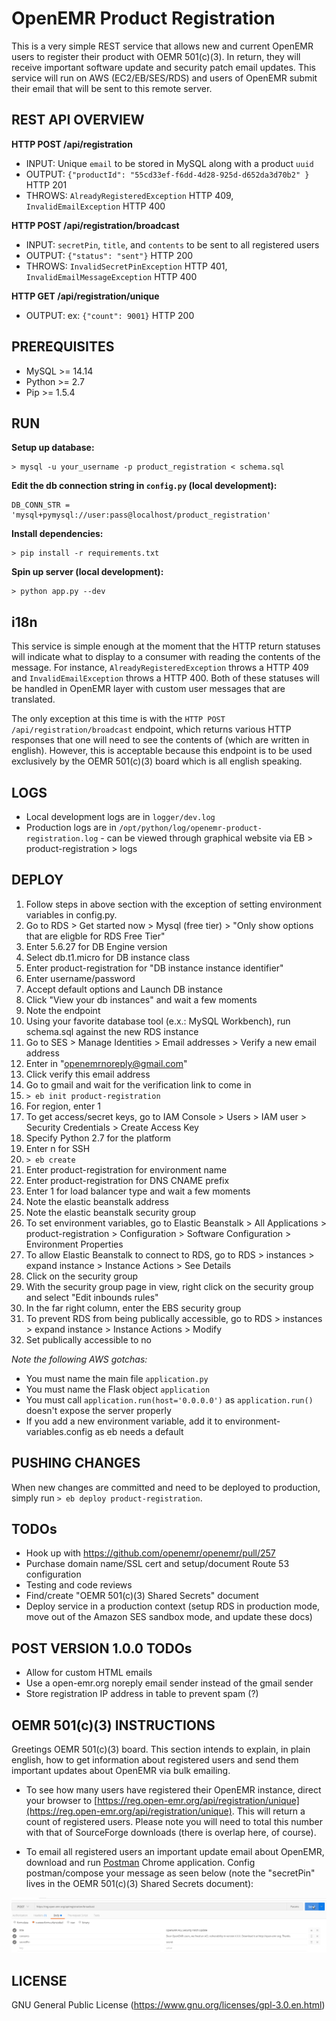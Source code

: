 # OpenEMR Product Registration

This is a very simple REST service that allows new and current OpenEMR users to register their product with OEMR 501(c)(3). In return, they will receive important software update and security patch email updates. This service will run on AWS (EC2/EB/SES/RDS) and users of OpenEMR submit their email that will be sent to this remote server.

## REST API OVERVIEW

__HTTP POST /api/registration__
- INPUT: Unique `email` to be stored in MySQL along with a product `uuid`
- OUTPUT: `{"productId": "55cd33ef-f6dd-4d28-925d-d652da3d70b2" }` HTTP 201
- THROWS: `AlreadyRegisteredException` HTTP 409, `InvalidEmailException` HTTP 400

__HTTP POST /api/registration/broadcast__
- INPUT: `secretPin`, `title`, and `contents` to be sent to all registered users
- OUTPUT: `{"status": "sent"}` HTTP 200
- THROWS: `InvalidSecretPinException` HTTP 401, `InvalidEmailMessageException` HTTP 400

__HTTP GET /api/registration/unique__
- OUTPUT: ex: `{"count": 9001}` HTTP 200

## PREREQUISITES

- MySQL >= 14.14
- Python >= 2.7
- Pip >= 1.5.4

## RUN

__Setup up database:__

```
> mysql -u your_username -p product_registration < schema.sql
```

__Edit the db connection string in `config.py` (local development):__
```
DB_CONN_STR = 'mysql+pymysql://user:pass@localhost/product_registration'
```

__Install dependencies:__

```
> pip install -r requirements.txt
```

__Spin up server (local development):__

```
> python app.py --dev
```

## i18n

This service is simple enough at the moment that the HTTP return statuses will indicate what to display to a consumer with reading the contents of the message. For instance, `AlreadyRegisteredException` throws a HTTP 409 and `InvalidEmailException` throws a HTTP 400. Both of these statuses will be handled in OpenEMR layer with custom user messages that are translated.

The only exception at this time is with the `HTTP POST /api/registration/broadcast` endpoint, which returns various HTTP responses that one will need to see the contents of (which are written in english). However, this is acceptable because this endpoint is to be used exclusively by the OEMR 501(c)(3) board which is all english speaking.

## LOGS

- Local development logs are in `logger/dev.log`
- Production logs are in `/opt/python/log/openemr-product-registration.log` - can be viewed through graphical website via EB > product-registration > logs

## DEPLOY

1. Follow steps in above section with the exception of setting environment variables in config.py.
2. Go to RDS > Get started now > Mysql (free tier) > "Only show options that are eligble for RDS Free Tier"
3. Enter 5.6.27 for DB Engine version
4. Select db.t1.micro for DB instance class
5. Enter product-registration for "DB instance instance identifier"
6. Enter username/password
7. Accept default options and Launch DB instance
8. Click "View your db instances" and wait a few moments
9. Note the endpoint
10. Using your favorite database tool (e.x.: MySQL Workbench), run schema.sql against the new RDS instance
11. Go to SES > Manage Identities > Email addresses > Verify a new email address
12. Enter in "openemrnoreply@gmail.com"
13. Click verify this email address
14. Go to gmail and wait for the verification link to come in
15. `> eb init product-registration`
16. For region, enter 1
17. To get access/secret keys, go to IAM Console > Users > IAM user > Security Credentials > Create Access Key
18. Specify Python 2.7 for the platform
19. Enter n for SSH
20. `> eb create`
21. Enter product-registration for environment name
22. Enter product-registration for DNS CNAME prefix
23. Enter 1 for load balancer type and wait a few moments
24. Note the elastic beanstalk address
25. Note the elastic beanstalk security group
26. To set environment variables, go to Elastic Beanstalk > All Applications > product-registration > Configuration > Software Configuration > Environment Properties
27. To allow Elastic Beanstalk to connect to RDS, go to RDS > instances > expand instance > Instance Actions > See Details
28. Click on the security group
29. With the security group page in view, right click on the security group and select "Edit inbounds rules"
30. In the far right column, enter the EBS security group
31. To prevent RDS from being publically accessible, go to RDS > instances > expand instance > Instance Actions > Modify
32. Set publically accessible to no

_Note the following AWS gotchas:_
- You must name the main file `application.py`
- You must name the Flask object `application`
- You must call `application.run(host='0.0.0.0')` as `application.run()` doesn't expose the server properly
- If you add a new environment variable, add it to environment-variables.config as eb needs a default

## PUSHING CHANGES

When new changes are committed and need to be deployed to production, simply run `> eb deploy product-registration`.

## TODOs

- Hook up with https://github.com/openemr/openemr/pull/257
- Purchase domain name/SSL cert and setup/document Route 53 configuration
- Testing and code reviews
- Find/create "OEMR 501(c)(3) Shared Secrets" document
- Deploy service in a production context (setup RDS in production mode, move out of the Amazon SES sandbox mode, and update these docs)

## POST VERSION 1.0.0 TODOs

- Allow for custom HTML emails
- Use a open-emr.org noreply email sender instead of the gmail sender
- Store registration IP address in table to prevent spam (?)

## OEMR 501(c)(3) INSTRUCTIONS

Greetings OEMR 501(c)(3) board. This section intends to explain, in plain english, how to get information about registered users and send them important updates about OpenEMR via bulk emailing.

- To see how many users have registered their OpenEMR instance, direct your browser to [https://reg.open-emr.org/api/registration/unique](https://reg.open-emr.org/api/registration/unique). This will return a count of registered users. Please note you will need to total this number with that of SourceForge downloads (there is overlap here, of course).

- To email all registered users an important update email about OpenEMR, download and run [Postman](https://www.getpostman.com/) Chrome application. Config postman/compose your message as seen below (note the "secretPin" lives in the OEMR 501(c)(3) Shared Secrets document):

![img](instructions-for-emailer.png)

## LICENSE

GNU General Public License (https://www.gnu.org/licenses/gpl-3.0.en.html)

